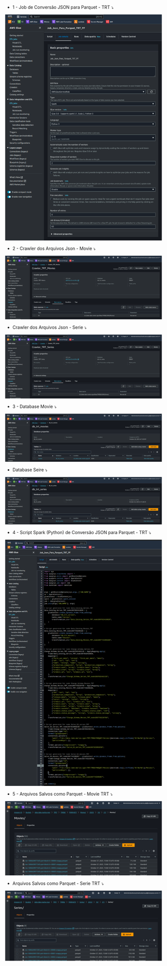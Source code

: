 - 1 - Job de Conversão JSON para Parquet - TRT ⤵

![](Prints/01_Job_Json_Para_Parquet_TRT_PF.png)  


- 2 - Crawler dos Arquivos Json - Movie ⤵

![](Prints/02_Crawler_TRT_Movie.png)


- Crawler dos Arquivos Json - Serie ⤵

![](Prints/02_Crawler_TRT_Serie.png)  


- 3 - Database Movie ⤵

![](Prints/03_Databases_TRT_Movie.png)


- Database Seire ⤵

![](Prints/03_Databases_TRT_Serie.png)


- 4 - Script Spark (Python) de Conversão JSON para Parquet - TRT ⤵

![](Prints/04_Spark(Python)_Json_Movie_And_Serie_Para_Parquet.png)


- 5 - Arquivos Salvos como Parquet - Movie TRT ⤵

![](Prints/05_S3_Movie_Parquet_TRT.png)


- Arquivos Salvos como Parquet - Serie TRT ⤵

![](Prints/05_S3_Serie_Parquet_TRT.png)  



